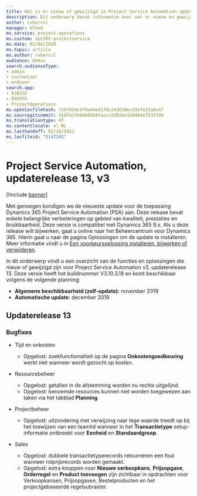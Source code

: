 ```yaml
---
title: Wat is er nieuw of gewijzigd in Project Service Automation updaterelease 13, v3
description: Dit onderwerp bevat informatie over wat er nieuw en gewijzigd is in Project Service Automation updaterelease 13, v3.
author: ruhercul
manager: kfend
ms.service: project-operations
ms.custom: dyn365-projectservice
ms.date: 02/04/2020
ms.topic: article
ms.author: ruhercul
audience: Admin
search.audienceType:
- admin
- customizer
- enduser
search.app:
- D365CE
- D365PS
- ProjectOperations
ms.openlocfilehash: 7287054c470a44ed1fdc243018ec935fe21a6c4f
ms.sourcegitcommit: 418fa1fe9d605b8faccc2d5dee1b04b4e753f194
ms.translationtype: HT
ms.contentlocale: nl-NL
ms.lasthandoff: 02/10/2021
ms.locfileid: "5147242"
---
```

# <a name="project-service-automation-update-release-13-v3"></a>Project Service Automation, updaterelease 13, v3

[!include [banner](../includes/psa-now-project-operations.md)]

Met genoegen kondigen we de nieuwste update voor de toepassing Dynamics 365 Project Service Automation (PSA) aan. Deze release bevat enkele belangrijke verbeteringen op gebied van kwaliteit, prestaties en bruikbaarheid. Deze versie is compatibel met Dynamics 365 9.x. Als u deze release wilt bijwerken, gaat u online naar het Beheercentrum voor Dynamics 365. Hierin gaat u naar de pagina Oplossingen om de update te installeren. Meer informatie vindt u in [Een voorkeursoplossing installeren, bijwerken of verwijderen](https://docs.microsoft.com/power-platform/admin/install-remove-preferred-solution).

In dit onderwerp vindt u een overzicht van de functies en oplossingen die nieuw of gewijzigd zijn voor Project Service Automation v3, updaterelease 13. Deze versie heeft het buildnummer V3.10.3.18 en komt beschikbaar volgens de volgende planning:

- **Algemene beschikbaarheid (zelf-update):** november 2019
- **Automatische update**: december 2019


## <a name="update-release-13"></a>Updaterelease 13 

### <a name="bug-fixes"></a>Bugfixes

- Tijd en onkosten

     - Opgelost: zoekfunctionaliteit op de pagina **Onkostengoedkeuring** werkt niet wanneer wordt gezocht op kosten.

- Resourcebeheer

     - Opgelost: getallen in de afstemming worden nu rechts uitgelijnd.
     - Opgelost: benoemde resources kunnen niet worden toegewezen aan taken via het tabblad **Planning**.

- Projectbeheer

     - Opgelost: uitzondering met verwijzing naar lege waarde treedt op bij het toewijzen van een teamlid wanneer in het **Transactietype** setup-informatie ontbreekt voor **Eenheid** en **Standaardgroep**.

- Sales

     - Opgelost: dubbele transactietyperecords retourneren een fout wanneer rolprijsrecords worden gemaakt.
     - Opgelost: extra knoppen voor **Nieuwe verkoopkans**, **Prijsopgave**, **Orderregel** en **Product toevoegen** zijn zichtbaar in opdrachten voor Verkoopkansen, Prijsopgaven, Bestelproducten en het projectgebaseerde regelsubraster.


